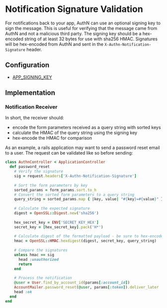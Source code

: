 # Notification Signature Validation

For notifications back to your app, AuthN can use an optional signing key to sign the message.  This is
useful for verifying that the message came from AuthN and not a malicious third party.  The signing key
should be a hex-encoded string of at least 32 bytes for use with sha256 HMAC.  Signatures will be hex-encoded
from AuthN and sent in the `X-Authn-Notification-Signature` header.

## Configuration

* [APP_SIGNING_KEY](config.md#app_signing_key)

## Implementation

### Notification Receiver

In short, the receiver should:
- encode the form parameters received as a query string with sorted keys
- calculate the HMAC of the query string using the signing key
- hex-encode the HMAC for comparison

As an example, a rails application may want to send a password reset email to a user.  The request can be
validated like so before sending:

```ruby
class AuthnController < ApplicationController
  def password_reset
    # Verify the signature
    sig = request.headers['X-Authn-Notification-Signature']
    
    # Sort the form parameters by key
    sorted_params = form_params.sort.to_h
    # Convert the sorted form parameters to a query string
    query_string = sorted_params.map { |key, value| "#{key}=#{value}" }.join('&')
    
    # Calculate the expected signature
    digest = OpenSSL::Digest.new('sha256')
    
    hex_secret_key = ENV['SECRET_KEY_HEX']
    secret_key = [hex_secret_key].pack('H*')
    
    # Calculate digest of the formatted payload - be sure to hex-encode the output
    hmac = OpenSSL::HMAC.hexdigest(digest, secret_key, query_string)
    
    # Compare the signatures
    unless hmac == sig
      head :unauthorized
      return
    end
    
    # Process the notification
    @user = User.find_by_account_id(params[:account_id])
    AccountMailer.password_reset(@user, params[:token]).deliver_later
    head :ok
  end
end
